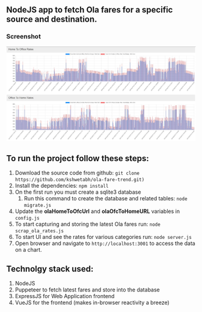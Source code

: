 ## NodeJS app to fetch Ola fares for a specific source and destination.

### Screenshot
![Screenshot of data](https://raw.githubusercontent.com/kshwetabh/ola-fare-trend/master/screenshot.JPG)


## To run the project follow these steps:
1. Download the source code from github: `git clone https://github.com/kshwetabh/ola-fare-trend.git)`
2. Install the dependencies: `npm install`
3. On the first run you must create a sqlite3 database
   1. Run this command to create the database and related tables: `node migrate.js`
4. Update the **olaHomeToOfcUrl** and **olaOfcToHomeURL** variables in `config.js`
5. To start capturing and storing the latest Ola fares run: `node scrap_ola_rates.js`
6. To start UI and see the rates for various categories run: `node server.js`
7. Open browser and navigate to `http://localhost:3001` to access the data on a chart.

## Technolgy stack used:
1. NodeJS
2. Puppeteer to fetch latest fares and store into the database
3. ExpressJS for Web Application frontend
4. VueJS for the frontend (makes in-browser reactivity a breeze)